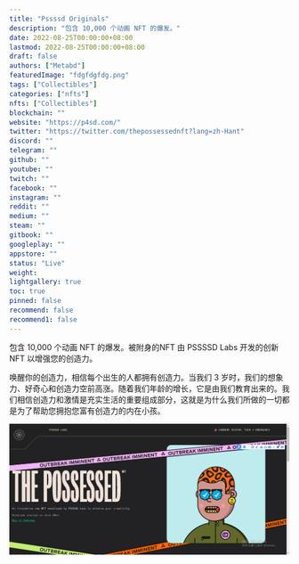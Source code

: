 ```yaml
---
title: "Pssssd Originals"
description: "包含 10,000 个动画 NFT 的爆发。"
date: 2022-08-25T00:00:00+08:00
lastmod: 2022-08-25T00:00:00+08:00
draft: false
authors: ["Metabd"]
featuredImage: "fdgfdgfdg.png"
tags: ["Collectibles"]
categories: ["nfts"]
nfts: ["Collectibles"]
blockchain: ""
website: "https://p4sd.com/"
twitter: "https://twitter.com/thepossessednft?lang=zh-Hant"
discord: ""
telegram: ""
github: ""
youtube: ""
twitch: ""
facebook: ""
instagram: ""
reddit: ""
medium: ""
steam: ""
gitbook: ""
googleplay: ""
appstore: ""
status: "Live"
weight: 
lightgallery: true
toc: true
pinned: false
recommend: false
recommend1: false
---
```

包含 10,000 个动画 NFT 的爆发。被附身的NFT
由 PSSSSD Labs 开发的创新 NFT 以增强您的创造力。

唤醒你的创造力，相信每个出生的人都拥有创造力。当我们 3 岁时，我们的想象力、好奇心和创造力空前高涨。随着我们年龄的增长，它是由我们教育出来的。我们相信创造力和激情是充实生活的重要组成部分，这就是为什么我们所做的一切都是为了帮助您拥抱您富有创造力的内在小孩。

![nft](465132.png)